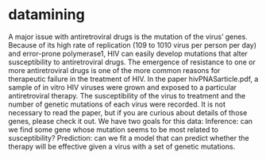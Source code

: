 # datamining
A major issue with antiretroviral drugs is the mutation of the virus’ genes. Because of its high rate of replication (109 to 1010 virus per person per day) and error-prone polymerase1, HIV can easily develop mutations that alter susceptibility to antiretroviral drugs. The emergence of resistance to one or more antiretroviral drugs is one of the more common reasons for therapeutic failure in the treatment of HIV.
In the paper hivPNASarticle.pdf, a sample of in vitro HIV viruses were grown and exposed to a particular antiretroviral therapy. The susceptibility of the virus to treatment and the number of genetic mutations of each virus were recorded. It is not necessary to read the paper, but if you are curious about details of those genes, please check it out.
We have two goals for this data: Inference: can we find some gene whose mutation seems to be most related to susceptibility? Prediction: can we fit a model that can predict whether the therapy will be effective given a virus with a set of genetic mutations.
